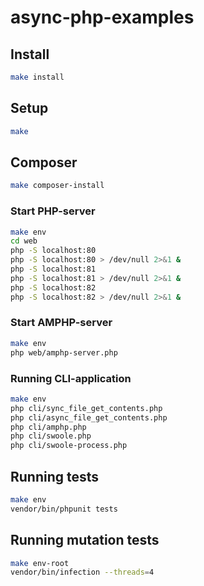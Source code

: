 # async-php-examples

## Install

```bash
make install
```

## Setup

```bash
make
```

## Composer

```bash
make composer-install
```

### Start PHP-server

```bash
make env
cd web
php -S localhost:80
php -S localhost:80 > /dev/null 2>&1 &
php -S localhost:81
php -S localhost:81 > /dev/null 2>&1 &
php -S localhost:82
php -S localhost:82 > /dev/null 2>&1 &
```

### Start AMPHP-server

```bash
make env
php web/amphp-server.php
```

### Running CLI-application

```bash
make env
php cli/sync_file_get_contents.php
php cli/async_file_get_contents.php
php cli/amphp.php
php cli/swoole.php
php cli/swoole-process.php
```

## Running tests

```bash
make env
vendor/bin/phpunit tests
```

## Running mutation tests

```bash
make env-root
vendor/bin/infection --threads=4
```
